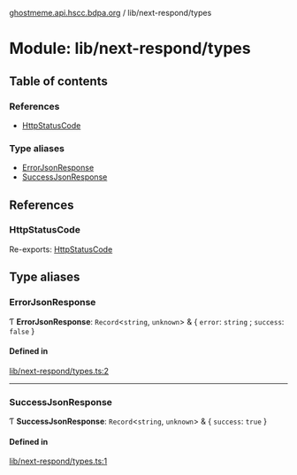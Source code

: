 [ghostmeme.api.hscc.bdpa.org][1] / lib/next-respond/types

# Module: lib/next-respond/types

## Table of contents

### References

- [HttpStatusCode][2]

### Type aliases

- [ErrorJsonResponse][3]
- [SuccessJsonResponse][4]

## References

### HttpStatusCode

Re-exports: [HttpStatusCode][5]

## Type aliases

### ErrorJsonResponse

Ƭ **ErrorJsonResponse**: `Record`<`string`, `unknown`> & { `error`: `string` ;
`success`: `false` }

#### Defined in

[lib/next-respond/types.ts:2][6]

---

### SuccessJsonResponse

Ƭ **SuccessJsonResponse**: `Record`<`string`, `unknown`> & { `success`: `true` }

#### Defined in

[lib/next-respond/types.ts:1][7]

[1]: ../README.md
[2]: lib_next_respond_types.md#httpstatuscode
[3]: lib_next_respond_types.md#errorjsonresponse
[4]: lib_next_respond_types.md#successjsonresponse
[5]: lib_next_isomorphic_redirect_types.md#httpstatuscode
[6]:
  https://github.com/nhscc/ghostmeme.api.hscc.bdpa.org/blob/9eb38c4/lib/next-respond/types.ts#L2
[7]:
  https://github.com/nhscc/ghostmeme.api.hscc.bdpa.org/blob/9eb38c4/lib/next-respond/types.ts#L1
